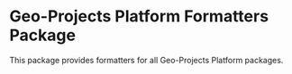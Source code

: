 # Geo-Projects Platform Formatters Package

This package provides formatters for all Geo-Projects Platform packages.
